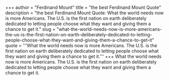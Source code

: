 +++
author = "Ferdinand Mount"
title = "the best Ferdinand Mount Quote"
description = "the best Ferdinand Mount Quote: What the world needs now is more Americans. The U.S. is the first nation on earth deliberately dedicated to letting people choose what they want and giving them a chance to get it."
slug = "what-the-world-needs-now-is-more-americans-the-us-is-the-first-nation-on-earth-deliberately-dedicated-to-letting-people-choose-what-they-want-and-giving-them-a-chance-to-get-it"
quote = '''What the world needs now is more Americans. The U.S. is the first nation on earth deliberately dedicated to letting people choose what they want and giving them a chance to get it.'''
+++
What the world needs now is more Americans. The U.S. is the first nation on earth deliberately dedicated to letting people choose what they want and giving them a chance to get it.
